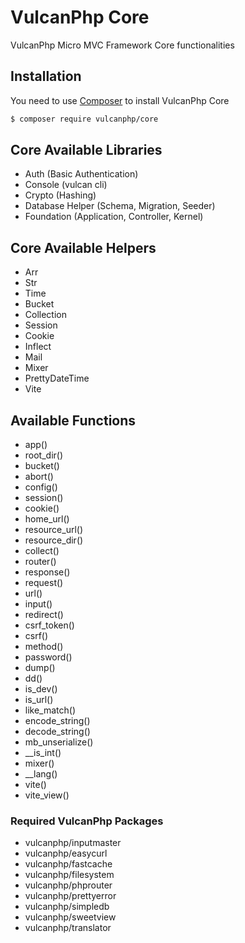 # VulcanPhp Core
VulcanPhp Micro MVC Framework Core functionalities

## Installation

You need to use [Composer](https://getcomposer.org/) to install VulcanPhp Core

```bash
$ composer require vulcanphp/core
```

## Core Available Libraries
- Auth (Basic Authentication)
- Console (vulcan cli)
- Crypto (Hashing)
- Database Helper (Schema, Migration, Seeder)
- Foundation (Application, Controller, Kernel)

## Core Available Helpers
- Arr
- Str
- Time
- Bucket
- Collection
- Session
- Cookie
- Inflect
- Mail
- Mixer
- PrettyDateTime
- Vite

## Available Functions
- app()
- root_dir()
- bucket()
- abort()
- config()
- session()
- cookie()
- home_url()
- resource_url()
- resource_dir()
- collect()
- router()
- response()
- request()
- url()
- input()
- redirect()
- csrf_token()
- csrf()
- method()
- password()
- dump()
- dd()
- is_dev()
- is_url()
- like_match()
- encode_string()
- decode_string()
- mb_unserialize()
- __is_int()
- mixer()
- __lang()
- vite()
- vite_view()

### Required VulcanPhp Packages
- vulcanphp/inputmaster
- vulcanphp/easycurl
- vulcanphp/fastcache
- vulcanphp/filesystem
- vulcanphp/phprouter
- vulcanphp/prettyerror
- vulcanphp/simpledb
- vulcanphp/sweetview
- vulcanphp/translator